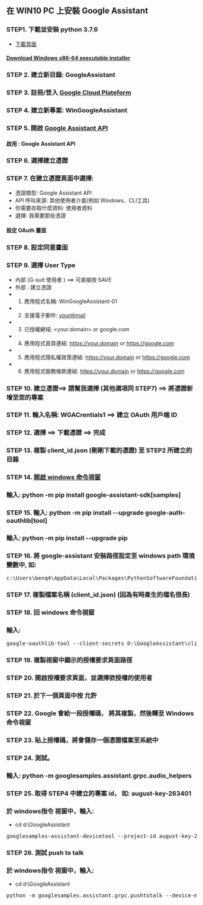 ## 在 WIN10 PC 上安裝 Google Assistant 
### STEP1. 下載並安裝 python 3.7.6
* [下載頁面](https://www.python.org/downloads/windows/)
#### [Download Windows x86-64 executable installer](https://www.python.org/ftp/python/3.7.6/python-3.7.6-amd64.exe)
### STEP 2. 建立新目錄: GoogleAssistant
### STEP 3. 註冊/登入 [Google Cloud Plateform](https://cloud.google.com)
### STEP 4. 建立新專案: WinGoogleAssistant
### STEP 5. 開啟 [Google Assistant API](https://console.developers.google.com/apis/api/embeddedassistant.googleapis.com/overview)
####        啟用 : Google Assistant API
### STEP 6. 選擇建立憑證
### STEP 7. 在建立憑證頁面中選擇:
* 憑證類型: Google Assistant API
* API 呼叫來源: 其他使用者介面(例如 Windows、CLI工具)
* 你需要存取什麼資料: 使用者資料
* 選擇: 我需要那些憑證
#### 設定 OAuth 畫面
### STEP 8. 設定同意畫面
### STEP 9. 選擇 User Type
* 內部 (G-suit 使用者 ) ==> 可直接按 SAVE
* 外部 : 建立憑證
* 1. 應用程式名稱: WinGoogleAssistant-01
* 2. 支援電子郵件: <your@mail>
* 3. 已授權網域: <your.domain> or google.com
* 4. 應用程式首頁連結: <https://your.domain> or https://google.com
* 5. 應用程式隱私權政策連結: <https://your.domain> or https://google.com
* 6. 應用程式服務條款連結: <https://your.domain> or https://google.com
### STEP 10. 建立憑證==> 請幫我選擇 (其他選項同 STEP7) ==> 將憑證新增至您的專案 
### STEP 11. 輸入名稱: WGACrentials1 ==> 建立 OAuth 用戶端 ID
### STEP 12. 選擇 ==> 下載憑證 ==> 完成
### STEP 13. 複製 client_id.json (剛剛下載的憑證) 至 STEP2 所建立的目錄
### STEP 14. [開啟 windows 命令視窗](https://www.lifewire.com/how-to-open-command-prompt-2618089)
###          輸入: python -m pip install google-assistant-sdk[samples]
### STEP 15. 輸入: python -m pip install --upgrade google-auth-oauthlib[tool]
###          輸入: python -m pip install --upgrade pip
### STEP 16. 將 google-assistant 安裝路徑設定至 windows path 環境變數中, 如:
<pre>
c:\Users\benq4\AppData\Local\Packages\PythonSoftwareFoundation.Python.3.7_qbz5n2kfra8p0\LocalCache\local-packages\Python37\Scripts
</pre>
### STEP 17. 複製檔案名稱 (client_id.json)  (因為有時產生的檔名很長)
### STEP 18. 回 windows 命令視窗
### 輸入: 
<pre>
google-oauthlib-tool --client-secrets D:\GoogleAssistant\client_id.json --scope https://www.googleapis.com/auth/assistant-sdk-prototype --save --headless
</pre>
### STEP 19. 複製視窗中顯示的授權要求頁面路徑
### STEP 20. 開啟授權要求頁面，並選擇欲授權的使用者
### STEP 21. 於下一個頁面中按 允許
### STEP 22. Google 會給一段授權碼， 將其複製，然後轉至 Windows命令視窗
### STEP 23. 貼上授權碼，將會儲存一個憑證檔案至系統中
### STEP 24. 測試。
###          輸入: python -m googlesamples.assistant.grpc.audio_helpers
### STEP 25. 取得 STEP4 中建立的專案 id， 如: august-key-263401
###          於 windows指令 視窗中，輸入:
* cd d:\GoogleAssistant
<pre>
googlesamples-assistant-devicetool --project-id august-key-263401 register-model --manufacturer “Assistant SDK developer” --product-name “Assistant SDK light” --type LIGHT --model “GAHOME-01”
</pre>
### STEP 26. 測試 push to talk
###          於 windows指令 視窗中，輸入:
* cd d:\GoogleAssistant
<pre>
python -m googlesamples.assistant.grpc.pushtotalk --device-model-id “GAHOME-01” --project-id august-key-263401
</pre>












